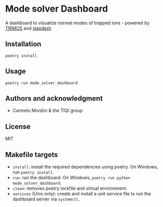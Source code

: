 # Mode solver Dashboard

A dashboard to visualize normal modes of trapped ions - powered by [TRIMOS](https://github.com/carmelom/trimos) and [slapdash](https://github.com/cathaychris/slapdash)

## Installation

    poetry install

## Usage

    poetry run mode_solver_dashboard

## Authors and acknowledgment

- Carmelo Mordini & the TIQI group

## License

MIT

## Makefile targets

- `install`: install the required dependencies using poetry. On Windows, run `poetry install`.
- `run`: run the dashboard. On Windows, `poetry run python mode_solver_dashboard`.
- `clean`: removes poetry lockfile and virtual environment.
- `services` (Unix only): create and install a unit service file to run the dashboard server via `systemctl`.
